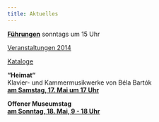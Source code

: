 ```yaml
---
title: Aktuelles
---
```


[**Führungen**](/fuehrungen/) sonntags um 15 Uhr

[Veranstaltungen 2014](/veranstaltungen/2014/)
    
[Kataloge](/foerderkreis/kataloge/)

  

  
  
**“Heimat“**  
Klavier- und Kammermusikwerke von Béla Bartók  
[**am Samstag, 17. Mai um 17 Uhr**](/veranstaltungen/2014/bartok/)

  
**Offener Museumstag**  
[**am Sonntag, 18. Mai, 9 - 18 Uhr**](/veranstaltungen/2014/museumstag/)
